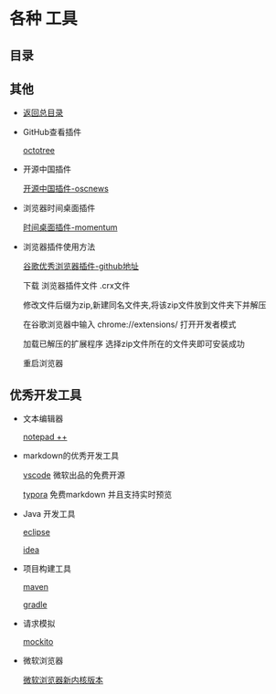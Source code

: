 # 各种 工具
## 目录

## 其他
- [返回总目录](../README.md#项目目录)

- GitHub查看插件

    [octotree](https://github.com/ovity/octotree)
   
- 开源中国插件

    [开源中国插件-oscnews](https://github.com/jaywcjlove/oscnews/releases)

- 浏览器时间桌面插件

    [时间桌面插件-momentum](https://momentumdash.com/)

- 浏览器插件使用方法


    [谷歌优秀浏览器插件-github地址](https://github.com/zhaoolee/ChromeAppHeroes)

    下载 浏览器插件文件  .crx文件

    修改文件后缀为zip,新建同名文件夹,将该zip文件放到文件夹下并解压

    在谷歌浏览器中输入  chrome://extensions/ 打开开发者模式 

    加载已解压的扩展程序 选择zip文件所在的文件夹即可安装成功

    重启浏览器

## 优秀开发工具

- 文本编辑器

    [notepad ++ ](https://notepad-plus-plus.org/)


- markdown的优秀开发工具

    [vscode](https://code.visualstudio.com/) 微软出品的免费开源

    [typora](https://typora.io/)  免费markdown 并且支持实时预览

- Java 开发工具

    [eclipse](https://www.eclipse.org/)

    [idea](http://www.jetbrains.com/idea/)

- 项目构建工具

    [maven](http://maven.apache.org/)

    [gradle](https://gradle.org)

- 请求模拟

    [mockito](https://github.com/mockito/mockito)

- 微软浏览器

    [微软浏览器新内核版本](https://www.microsoftedgeinsider.com/zh-cn/)